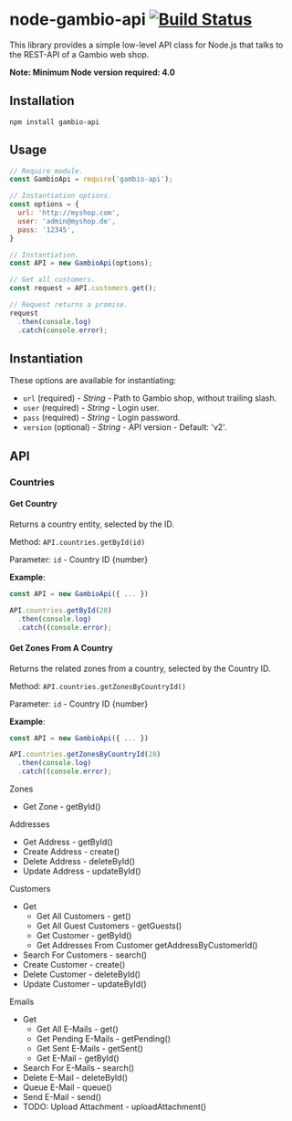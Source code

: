 # node-gambio-api [![Build Status](https://travis-ci.org/ronaldloyko/node-gambio-api.svg?branch=master)](https://travis-ci.org/ronaldloyko/node-gambio-api)

This library provides a simple low-level API class for Node.js that talks to the REST-API of a Gambio web shop.

**Note: Minimum Node version required: 4.0**

## Installation
`npm install gambio-api`

## Usage
```js
// Require module.
const GambioApi = require('gambio-api');

// Instantiation options.
const options = {
  url: 'http://myshop.com',
  user: 'admin@myshop.de',
  pass: '12345',
}

// Instantiation.
const API = new GambioApi(options);

// Get all customers.
const request = API.customers.get();

// Request returns a promise.
request
  .then(console.log)
  .catch(console.error);

```

## Instantiation
These options are available for instantiating:

- `url` (required) - *String* - Path to Gambio shop, without trailing slash.
- `user` (required) - *String* - Login user.
- `pass` (required) - *String* - Login password.
- `version` (optional) - *String* - API version - Default: 'v2'.

## API

### Countries

#### Get Country

Returns a country entity, selected by the ID.

Method: `API.countries.getById(id)`

Parameter: `id` - Country ID {number}

**Example**:
```js
const API = new GambioApi({ ... })

API.countries.getById(28)
  .then(console.log)
  .catch((console.error);
```
#### Get Zones From A Country
Returns the related zones from a country, selected by the Country ID.

Method: `API.countries.getZonesByCountryId()`

Parameter: `id` - Country ID {number}

**Example**:
```js
const API = new GambioApi({ ... })

API.countries.getZonesByCountryId(28)
  .then(console.log)
  .catch((console.error);
```

Zones

- Get Zone - getById()

Addresses

- Get Address - getById()
- Create Address - create()
- Delete Address - deleteById()
- Update Address - updateById()

Customers
- Get
  - Get All Customers - get()
  - Get All Guest Customers - getGuests()
  - Get Customer - getById()
  - Get Addresses From Customer getAddressByCustomerId()
- Search For Customers - search()
- Create Customer - create()
- Delete Customer - deleteById()
- Update Customer - updateById()

Emails

- Get
  - Get All E-Mails - get()
  - Get Pending E-Mails - getPending()
  - Get Sent E-Mails - getSent()
  - Get E-Mail - getById()
- Search For E-Mails - search()
- Delete E-Mail - deleteById()
- Queue E-Mail - queue()
- Send E-Mail - send()
- TODO: Upload Attachment - uploadAttachment()
